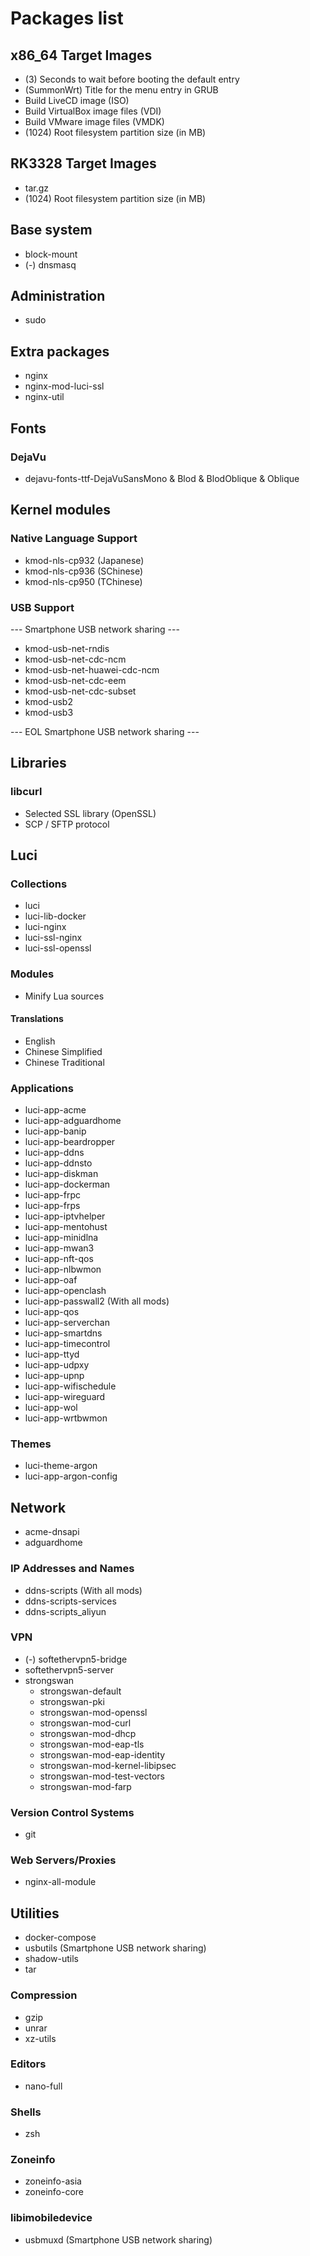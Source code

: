 # Packages list
## x86_64 Target Images
- (3) Seconds to wait before booting the default entry
- (SummonWrt) Title for the menu entry in GRUB
- Build LiveCD image (ISO)
- Build VirtualBox image files (VDI)
- Build VMware image files (VMDK)
- (1024) Root filesystem partition size (in MB)

## RK3328 Target Images
- tar.gz
- (1024) Root filesystem partition size (in MB)

## Base system
- block-mount
- (-) dnsmasq

## Administration
- sudo

## Extra packages
- nginx
- nginx-mod-luci-ssl
- nginx-util

## Fonts
### DejaVu
- dejavu-fonts-ttf-DejaVuSansMono & Blod & BlodOblique & Oblique

## Kernel modules
### Native Language Support
- kmod-nls-cp932 (Japanese)
- kmod-nls-cp936 (SChinese)
- kmod-nls-cp950 (TChinese)

### USB Support
--- Smartphone USB network sharing ---
- kmod-usb-net-rndis
- kmod-usb-net-cdc-ncm
- kmod-usb-net-huawei-cdc-ncm
- kmod-usb-net-cdc-eem
- kmod-usb-net-cdc-subset
- kmod-usb2
- kmod-usb3

--- EOL Smartphone USB network sharing ---

## Libraries
### libcurl
- Selected SSL library (OpenSSL)
- SCP / SFTP protocol

## Luci
### Collections
- luci
- luci-lib-docker
- luci-nginx
- luci-ssl-nginx
- luci-ssl-openssl

### Modules
- Minify Lua sources

#### Translations
- English
- Chinese Simplified
- Chinese Traditional

### Applications
- luci-app-acme
- luci-app-adguardhome
- luci-app-banip
- luci-app-beardropper
- luci-app-ddns
- luci-app-ddnsto
- luci-app-diskman
- luci-app-dockerman
- luci-app-frpc
- luci-app-frps
- luci-app-iptvhelper
- luci-app-mentohust
- luci-app-minidlna
- luci-app-mwan3
- luci-app-nft-qos
- luci-app-nlbwmon
- luci-app-oaf
- luci-app-openclash
- luci-app-passwall2 (With all mods)
- luci-app-qos
- luci-app-serverchan
- luci-app-smartdns
- luci-app-timecontrol
- luci-app-ttyd
- luci-app-udpxy
- luci-app-upnp
- luci-app-wifischedule
- luci-app-wireguard
- luci-app-wol
- luci-app-wrtbwmon

### Themes
- luci-theme-argon
- luci-app-argon-config

## Network
- acme-dnsapi
- adguardhome

### IP Addresses and Names
- ddns-scripts (With all mods)
- ddns-scripts-services
- ddns-scripts_aliyun

### VPN
- (-) softethervpn5-bridge
- softethervpn5-server
- strongswan
  - strongswan-default
  - strongswan-pki
  - strongswan-mod-openssl
  - strongswan-mod-curl
  - strongswan-mod-dhcp
  - strongswan-mod-eap-tls
  - strongswan-mod-eap-identity
  - strongswan-mod-kernel-libipsec
  - strongswan-mod-test-vectors
  - strongswan-mod-farp

### Version Control Systems
- git

### Web Servers/Proxies
- nginx-all-module

## Utilities
- docker-compose
- usbutils (Smartphone USB network sharing)
- shadow-utils
- tar

### Compression
- gzip
- unrar
- xz-utils

### Editors
- nano-full

### Shells
- zsh

### Zoneinfo
- zoneinfo-asia
- zoneinfo-core

### libimobiledevice
- usbmuxd (Smartphone USB network sharing)
